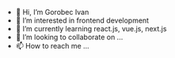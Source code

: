 - 👋 Hi, I’m Gorobec Ivan
- 👀 I’m interested in frontend development
- 🌱 I’m currently learning react.js, vue.js, next.js
- 💞️ I’m looking to collaborate on ...
- 📫 How to reach me ...

